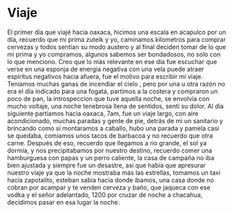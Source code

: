 # Viaje
El primer día que viajé hacia oaxaca, hicimos una escala en acapulco por un día, recuerdo que mi prima zuteik y yo, caminamos kilometros para comprar cervezas y todos sentían su modo austero y al final deciden tomar de lo que mi prima y yo compramos, algunos sabemos ser bondadosos, no solo con lo que menciono. Creo que lo más relevante en ese día fue escuchar que verse en una esponja de energia negativa con una vela puede atraer espiritus negativos hacia afuera, fue el motivo para escribir mi viaje. Teniamos muchas ganas de incendiar el cielo , pero por una u otra razón no era el día indicado para una fogata, partimos a la costera y compraron un poco de pan, la introspeccion que tuve aquella noche, se envolvía con mucho voltaje, una noche tenebrosa llena de sentidos, sentí su dolor. Al día siguiente partiamos hacia oaxaca, 7am, fue un viaje largo, con aire acondicionado, muchas paradas y gente de pie, detrás de mi un sanitario y brincando como si montaramos a caballo, hubo una parada y pamela casi se quedaba, comiamos unos tacos de barbacoa y no recuerdo que otra carne. Después de eso, recuerdo que llegamos a rio grande, el sol ya dormía, y nos precipitabamos por nuestro destino, recuerdo comer una hamburguesa con papas y un perro caliente, la casa de campaña no iba bien ajustada y siempre fue un desastre, asi que había que apresurar nuestro viaje ya que la noche mostraba más las estrellas, tomamos un taxi hacía zapotalito, esteban sabía hacia donde ibamos, una casa donde no cobran por acampar y te venden cerveza y baño, que jaqueca con ese vodka y el señor adelantado, 1200 por cruzar de noche a chacahua, decidimos pasar en esa lugar la noche. 
